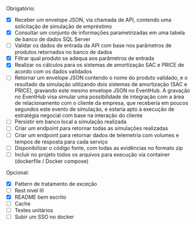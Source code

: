Obrigatório:

- [x] Receber um envelope JSON, via chamada de API, contendo uma solicitação de simulação de empréstimo
- [x] Consultar um conjunto de informações parametrizadas em uma tabela de banco de dados SQL Server
- [ ] Validar os dados de entrada da API com base nos parâmetros de produtos retornados no banco de dados
- [x] Filtrar qual produto se adequa aos parâmetros de entrada
- [x] Realizar os cálculos para os sistemas de amortização SAC e PRICE de acordo com os dados validados
- [ ] Retornar um envelope JSON contendo o nome do produto validado, e o resultado da simulação utilizando dois sistemas de amortização (SAC e PRICE), gravando este mesmo envelope JSON no EventHub. A gravação no EventHub visa simular uma possibilidade de integração com a área de relacionamento com o cliente da empresa, que receberia em poucos segundos este evento de simulação, e estaria apto à execução de estratégia negocial com base na interação do cliente
- [ ] Persistir em banco local a simulação realizada
- [ ] Criar um endpoint para retornar todas as simulações realizadas
- [ ] Criar um endpoint para retornar dados de telemetria com volumes e tempos de resposta para cada serviço
- [ ] Disponibilizar o código fonte, com todas as evidências no formato zip
- [ ] Incluir no projeto todos os arquivos para execução via container (dockerfile / Docker compose)

Opcional:

- [x] Pattern de tratamento de exceção
- [ ] Rest nivel III
- [x] README bem escrito 
- [ ] Cache
- [ ] Testes unitários
- [ ] Subir um SSO no docker

